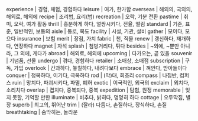 experience	| 경험, 체험, 경험하다
leisure	| 여가, 한가함
overseas	| 해외의, 국외의, 해외로, 해외에
recipe	| 조리법, 요리(법)
recreation	| 오락, 기분 전환
pastime	| 취미, 오락, 여가 활동
thrill	| 흥분하게 하다, 얼짱시키다, 전율, 떨림
standard	| 기준, 표준, 일반적인, 보통의
aisle	| 통로, 복도
facility	| 시설, 기관, 설비
gather	| 모이다, 모으다
insurance	| 보험
merit	| 장점, 가치
fabric	| 천, 직물
renew	| 갱신하다, 재개하다, 연장하다
magnet	| 자석
splash	| 첨벙거리다, 튀다
besides	| ~외에, ~뿐만 아니라, 그 외에, 게다가
abroad	| 해외로, 해외에
upcoming	| 다가오는, 곧 있을
souvenir	| 기념품, 선물
undergo	| 겪다, 경험하다
retailer	| 소매상, 소매점
subscription	| 구독, 가입
overlook	| 간과하다, 놓칠하다, 내려다보다
embrace	| 껴안다, 받아들이다
conquer	| 정복하다, 이기다, 극복하다
rod	| (막)대, 회초리
compass	| 나침반, 컴퍼스
ruin	| 망치다, 파괴시키다, 파멸, 폐허
exotic	| 이국적인, 외국의
exclaim	| 외치다, 소리치다
overlap	| 겹치다, 중복되다, 중복
expedition	| 탐험, 원정
memorable	| 잊지 못할, 기억할 만한
illuminate	| 비추다, 밝히다, 명명히 하다
cottage	| 오두막집, 별장
superb	| 최고의, 뛰어난
trim	| (잘라) 다듬다, 손질하다, 장식하다, 손질
breathtaking	| 숨막히는, 놀라운
